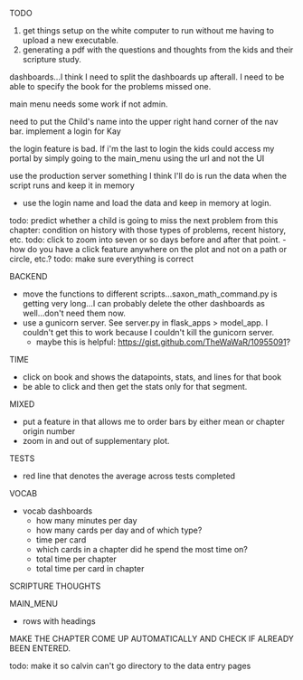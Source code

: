 

TODO


1. get things setup on the white computer to run without me having to upload a new executable.
2. generating a pdf with the questions and thoughts from the kids and their scripture study.


dashboards...I think I need to split the dashboards up afterall. I need to be able to specify the book for the problems missed one.

main menu needs some work if not admin.

need to put the Child's name into the upper right hand corner of the nav bar.
implement a login for Kay

the login feature is bad. If i'm the last to login the kids could access my portal by simply going to the main_menu using the url and not the UI

use the production server
something I think I'll do is run the data when the script runs and keep it in memory
* use the login name and load the data and keep in memory at login.

todo: predict whether a child is going to miss the next problem from this chapter: condition on history with those types of problems, recent history, etc.
todo: click to zoom into seven or so days before and after that point.
-how do you have a click feature anywhere on the plot and not on a path or circle, etc.?
todo: make sure everything is correct

BACKEND
* move the functions to different scripts...saxon_math_command.py is getting very long...I can probably delete the other dashboards as well...don't need them now.
* use a gunicorn server. See server.py in flask_apps > model_app. I couldn't get this to work because I couldn't kill the gunicorn server. 
    * maybe this is helpful: https://gist.github.com/TheWaWaR/10955091?

TIME
* click on book and shows the datapoints, stats, and lines for that book
* be able to click and then get the stats only for that segment.

MIXED
* put a feature in that allows me to order bars by either mean or chapter origin number
* zoom in and out of supplementary plot.

TESTS
* red line that denotes the average across tests completed

VOCAB
* vocab dashboards
    * how many minutes per day
    * how many cards per day and of which type?
    * time per card
    * which cards in a chapter did he spend the most time on?
    * total time per chapter
    * total time per card in chapter

SCRIPTURE THOUGHTS

MAIN_MENU
* rows with headings



MAKE THE CHAPTER COME UP AUTOMATICALLY AND CHECK IF ALREADY BEEN ENTERED.




todo: make it so calvin can't go directory to the data entry pages
